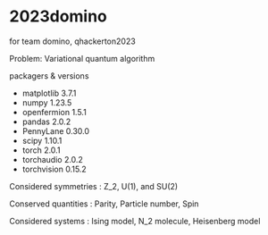 # 2023domino
for team domino, qhackerton2023

Problem: Variational quantum algorithm

packagers & versions
- matplotlib 3.7.1
- numpy 1.23.5
- openfermion 1.5.1
- pandas 2.0.2
- PennyLane 0.30.0
- scipy 1.10.1
- torch 2.0.1
- torchaudio 2.0.2
- torchvision 0.15.2

Considered symmetries : Z_2, U(1), and SU(2)

Conserved quantities : Parity, Particle number, Spin

Considered systems : Ising model, N_2 molecule, Heisenberg model
